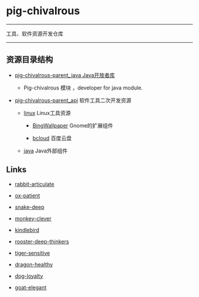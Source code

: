 # pig-chivalrous

------

工具、软件资源开发仓库

----

## 资源目录结构

- [pig-chivalrous-parent_java  Java开放者库](pig-chivalrous-parent_java)

  - Pig-chivalrous 模块 ，developer for java module.

- [pig-chivalrous-parent_api](pig-chivalrous-parent_api)  软件工具二次开发资源

  - [linux](linux)  Linux工具资源

    - [BingWallpaper](/BingWallpaper) Gnome的扩展组件

    - [bcloud](tools42/linux/bcloud)  百度云盘

  - [java](java)  Java外部组件
 
## Links

- [rabbit-articulate](https://github.com/gwdgithubnom/rabbit-articulate)

- [ox-patient](https://github.com/gwdgithubnom/ox-patient)

- [snake-deep](https://github.com/gwdgithubnom/snake-deep)

- [monkey-clever](https://github.com/gwdgithubnom/monkey-clever)

- [kindlebird](https://github.com/gwdgithubnom/kindlebird)

- [rooster-deep-thinkers](https://github.com/gwdgithubnom/rooster-deep-thinkers)

- [tiger-sensitive](https://github.com/gwdgithubnom/tiger-sensitive)

- [dragon-healthy](https://github.com/gwdgithubnom/dragon-healthy)

- [dog-loyalty](https://github.com/gwdgithubnom/dog-loyalty)

- [goat-elegant](https://github.com/gwdgithubnom/goat-elegant)


